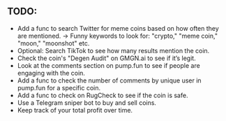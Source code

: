## TODO:

- Add a func to search Twitter for meme coins based on how often they are mentioned. -> Funny keywords to look for: "crypto," "meme coin," "moon," "moonshot" etc.
- Optional: Search TikTok to see how many results mention the coin.
- Check the coin's "Degen Audit" on GMGN.ai to see if it’s legit.
- Look at the comments section on pump.fun to see if people are engaging with the coin.
- Add a func to check the number of comments by unique user in pump.fun for a specific coin.
- Add a func to check on RugCheck to see if the coin is safe.
- Use a Telegram sniper bot to buy and sell coins.
- Keep track of your total profit over time.